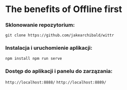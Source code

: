 # The benefits of Offline first
### Sklonowanie repozytorium:

`git clone https://github.com/jakearchibald/wittr`

### Instalacja i uruchomienie aplikacji:

`
npm install
npm run serve
`

### Dostęp do aplikacji i panelu do zarzązania:

`http://localhost:8888/`
`http://localhost:8889/`
